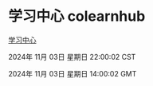 # 学习中心 colearnhub
[学习中心](http://219.139.197.74:56308/colearnhub/)

2024年 11月 03日 星期日 22:00:02 CST

2024年 11月 03日 星期日 14:00:02 GMT
